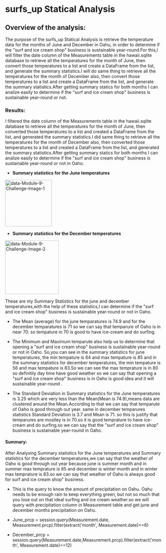 # surfs_up Statical Analysis
## Overview of the analysis: 
The purpose of the surfs_up Statical Analysis is retrieve the temperature data for the months of June and December in Oahu, in order to determine if the "surf and ice cream shop" business is sustainable year-round.For this,I will filter the date column of the Measurements table in the hawaii.sqlite database to retrieve all the temperatures for the month of June, then convert those temperatures to a list and create a DataFrame from the list, and generate the summary statistics.I will do same thing to retrieve all the temperatures for the month of December also, then convert those temperatures to a list and create a DataFrame from the list, and generate the summary statistics.After getting summary statics for both months I can analize easily to determine if the "surf and ice cream shop" business is sustainable year-round or not. 

### Results:
I filtered the date column of the Measurements table in the hawaii.sqlite database to retrieve all the temperatures for the month of June, then converted those temperatures to a list and created a DataFrame from the list, and generated the summary statistics.I did same thing to retrieve all the temperatures for the month of December also, then converted those temperatures to a list and created a DataFrame from the list, and generated the summary statistics.After getting summary statics for both months I can analize easily to determine if the "surf and ice cream shop" business is sustainable year-round or not in Oaho. 

* **Summary statistics for the June temperatures**
<img width="150" alt="data-Module-9-Challenge-Image-1" src="https://user-images.githubusercontent.com/90277142/141668276-67ec7f42-098e-4504-8d09-26c56029275c.png">

* **Summary statistics for the December temperatures**
<img width="173" alt="data-Module-9-Challenge-Image-2" src="https://user-images.githubusercontent.com/90277142/141668282-6ba1d31d-cb57-482b-99df-d3c9971e7f2f.png">

These are my Summary Statistics for the june and december temperatures,with the help of these statistics,I can determine if the "surf and ice cream shop" business is sustainable year-round or not in Oaho.  

* The Mean (average) for the june temparatures is 74.9 and for the december temparatures is 71 so we can say that temparure of Oaho is in near 70. so tempature in 70 is good to have ice-cream and do surfing.

* The Minimum and Maximum temparute also help us to determine that opening a "surf and ice cream shop" business is sustainable year-round or not in Oaho. So,you can see in the summary statistics for june temperatures, the min tempature is 64 and max tempature is 85 and  in the summary statistics for december temperatures, the min tempature is 56 and max tempature is 83.So we can see the max temprature is  in 80 so definitily day time have good weather so we can say that opening a "surf and ice cream shop" business is in Oaho is good idea and it will sustainable year-round .

* The Standard Deviation in Summary statistics for the June temperatures is 3.25 which are very less than the Mean(Mean is 74.9),means data are clustered around the Mean.According to that we can say that temparute of Oaho is good through out year. same in december temparures statistics Standard Deviation is 3.7 and Mean is 71. so this is justify that temparures are mostley is  in 70.so it is good temprature to have ice-cream and do surfing.so we can say that the "surf and ice cream shop" business is sustainable year-round in Oaho.


#### Summary:
After Analysing Summary statistics for the June temperatures and Summary statistics for the december temperatures,we can say that the weather of Oaho is good through out year because june is summer month and in summer max temprature is 85 and december is winter month and in winter max temprature is 83.so we can say that weather of Oaho is always good for surf and ice cream shop" business.

* This is the query to know the amount of precipitation on Oahu. Oahu needs to be enough rain to keep everything green, but not so much that you lose out on that ideal surfing and ice cream weather.so we will query with precipitation column in Measurement table and get june and december months precipitation on Oahu.

* June_prcp = session.query(Measurement.date, Measurement.prcp).filter(extract('month', Measurement.date)==6)

* December_prcp = session.query(Measurement.date,Measurement.prcp).filter(extract('month', Measurement.date)==12)

